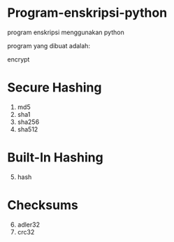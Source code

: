 # Program-enskripsi-python
program enskripsi menggunakan python

program yang dibuat adalah:

encrypt
# Secure Hashing
1. md5
2. sha1
3. sha256
4. sha512
# Built-In Hashing
5. hash
# Checksums
6. adler32
7. crc32
